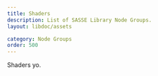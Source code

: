 ```yaml
---
title: Shaders
description: List of SASSE Library Node Groups.
layout: libdoc/assets

category: Node Groups
order: 500
---
```


Shaders yo.
